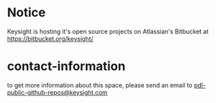 # Notice
Keysight is hosting it's open source projects on Atlassian's Bitbucket at https://bitbucket.org/keysight/

# contact-information
to get more information about this space, please send an email to pdl-public-github-repos@keysight.com

